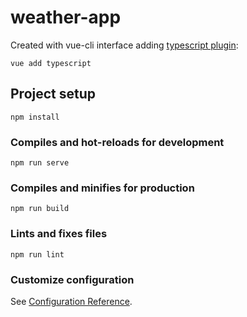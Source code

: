 # weather-app

Created with vue-cli interface adding [typescript plugin](https://cli.vuejs.org/core-plugins/typescript.html):


```
vue add typescript
```


## Project setup
```
npm install
```

### Compiles and hot-reloads for development
```
npm run serve
```

### Compiles and minifies for production
```
npm run build
```

### Lints and fixes files
```
npm run lint
```

### Customize configuration
See [Configuration Reference](https://cli.vuejs.org/config/).
